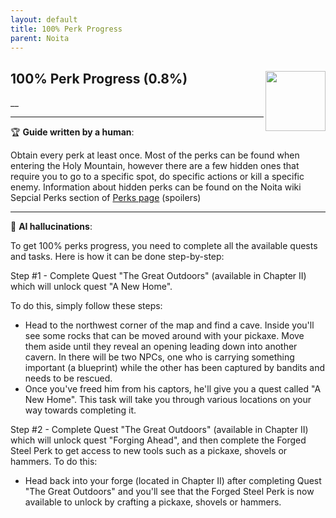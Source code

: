 ```yaml
---
layout: default
title: 100% Perk Progress
parent: Noita
---
```


## 100% Perk Progress (0.8%) <img align="right" src="https://cdn.cloudflare.steamstatic.com/steamcommunity/public/images/apps/881100/4a730e833b0b3d1c626ea5036db56e81054b7d7b.jpg" width="96" height="96">

__

---

:trophy: **Guide written by a human**:

Obtain every perk at least once. Most of the perks can be found when entering the Holy Mountain, however there are a few hidden ones that require you to go to a specific spot, do specific actions or kill a specific enemy.
Information about hidden perks can be found on the Noita wiki Sepcial Perks section of [Perks page](https://noita.wiki.gg/wiki/Perks#Special_Perks) (spoilers)

---

:robot: **AI hallucinations**:

To get 100% perks progress, you need to complete all the available quests and tasks. Here is how it can be done step-by-step:

Step #1 - Complete Quest "The Great Outdoors" (available in Chapter II) which will unlock quest "A New Home".

To do this, simply follow these steps:

- Head to the northwest corner of the map and find a cave. Inside you'll see some rocks that can be moved around with your pickaxe. Move them aside until they reveal an opening leading down into another cavern. In there will be two NPCs, one who is carrying something important (a blueprint) while the other has been captured by bandits and needs to be rescued.
- Once you've freed him from his captors, he'll give you a quest called "A New Home". This task will take you through various locations on your way towards completing it.

Step #2 - Complete Quest "The Great Outdoors" (available in Chapter II) which will unlock quest "Forging Ahead", and then complete the Forged Steel Perk to get access to new tools such as a pickaxe, shovels or hammers.
To do this:

- Head back into your forge (located in Chapter II) after completing Quest "The Great Outdoors" and you'll see that the Forged Steel Perk is now available to unlock by crafting a pickaxe, shovels or hammers.
